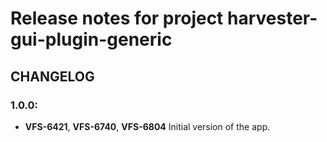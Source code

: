 # Release notes for project harvester-gui-plugin-generic


CHANGELOG
---------

### 1.0.0:

- **VFS-6421**, **VFS-6740**, **VFS-6804** Initial version of the app.
